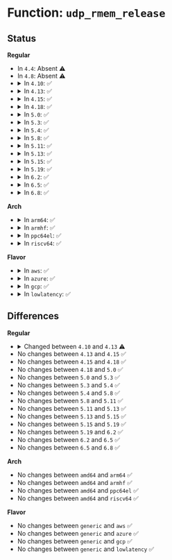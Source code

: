 # Function: <code>udp_rmem_release</code>

## Status
<b>Regular</b>
<ul>
<li>
In <code>4.4</code>: Absent ⚠️
</li>
<li>
In <code>4.8</code>: Absent ⚠️
</li>
<li>
<details>
<summary>In <code>4.10</code>: ✅</summary>

```c
void udp_rmem_release(struct sock *sk, int size, int partial);
```

**Collision:** Unique Static

**Inline:** No

**Transformation:** False

**Instances:**

```
In net/ipv4/udp.c (ffffffff81824bc0)
Location: net/ipv4/udp.c:1178
Inline: False
Direct callers:
  - net/ipv4/udp.c:first_packet_length
  - net/ipv4/udp.c:udp_destruct_sock
  - net/ipv4/udp.c:udp_skb_destructor
```
**Symbols:**

```
ffffffff81824bc0-ffffffff81824c3f: udp_rmem_release (STB_LOCAL)
```
</details>
</li>
<li>
<details>
<summary>In <code>4.13</code>: ✅</summary>

```c
void udp_rmem_release(struct sock *sk, int size, int partial, bool rx_queue_lock_held);
```

**Collision:** Unique Static

**Inline:** No

**Transformation:** False

**Instances:**

```
In net/ipv4/udp.c (ffffffff81845910)
Location: net/ipv4/udp.c:1194
Inline: False
Direct callers:
  - net/ipv4/udp.c:first_packet_length
  - net/ipv4/udp.c:udp_destruct_sock
  - net/ipv4/udp.c:udp_skb_dtor_locked
  - net/ipv4/udp.c:udp_skb_destructor
```
**Symbols:**

```
ffffffff81845910-ffffffff81845a55: udp_rmem_release (STB_LOCAL)
```
</details>
</li>
<li>
<details>
<summary>In <code>4.15</code>: ✅</summary>

```c
void udp_rmem_release(struct sock *sk, int size, int partial, bool rx_queue_lock_held);
```

**Collision:** Unique Static

**Inline:** No

**Transformation:** False

**Instances:**

```
In net/ipv4/udp.c (ffffffff818c5380)
Location: net/ipv4/udp.c:1202
Inline: False
Direct callers:
  - net/ipv4/udp.c:first_packet_length
  - net/ipv4/udp.c:udp_destruct_sock
  - net/ipv4/udp.c:udp_skb_dtor_locked
  - net/ipv4/udp.c:udp_skb_destructor
```
**Symbols:**

```
ffffffff818c5380-ffffffff818c5495: udp_rmem_release (STB_LOCAL)
```
</details>
</li>
<li>
<details>
<summary>In <code>4.18</code>: ✅</summary>

```c
void udp_rmem_release(struct sock *sk, int size, int partial, bool rx_queue_lock_held);
```

**Collision:** Unique Static

**Inline:** No

**Transformation:** False

**Instances:**

```
In net/ipv4/udp.c (ffffffff8191d670)
Location: net/ipv4/udp.c:1272
Inline: False
Direct callers:
  - net/ipv4/udp.c:first_packet_length
  - net/ipv4/udp.c:udp_destruct_sock
  - net/ipv4/udp.c:udp_skb_dtor_locked
  - net/ipv4/udp.c:udp_skb_destructor
```
**Symbols:**

```
ffffffff8191d670-ffffffff8191d78d: udp_rmem_release (STB_LOCAL)
```
</details>
</li>
<li>
<details>
<summary>In <code>5.0</code>: ✅</summary>

```c
void udp_rmem_release(struct sock *sk, int size, int partial, bool rx_queue_lock_held);
```

**Collision:** Unique Static

**Inline:** No

**Transformation:** False

**Instances:**

```
In net/ipv4/udp.c (ffffffff8194c5f0)
Location: net/ipv4/udp.c:1340
Inline: False
Direct callers:
  - net/ipv4/udp.c:first_packet_length
  - net/ipv4/udp.c:udp_destruct_sock
  - net/ipv4/udp.c:udp_skb_dtor_locked
  - net/ipv4/udp.c:udp_skb_destructor
```
**Symbols:**

```
ffffffff8194c5f0-ffffffff8194c70d: udp_rmem_release (STB_LOCAL)
```
</details>
</li>
<li>
<details>
<summary>In <code>5.3</code>: ✅</summary>

```c
void udp_rmem_release(struct sock *sk, int size, int partial, bool rx_queue_lock_held);
```

**Collision:** Unique Static

**Inline:** No

**Transformation:** False

**Instances:**

```
In net/ipv4/udp.c (ffffffff819b0d90)
Location: net/ipv4/udp.c:1327
Inline: False
Direct callers:
  - net/ipv4/udp.c:first_packet_length
  - net/ipv4/udp.c:udp_destruct_sock
  - net/ipv4/udp.c:udp_skb_dtor_locked
  - net/ipv4/udp.c:udp_skb_destructor
```
**Symbols:**

```
ffffffff819b0d90-ffffffff819b0eae: udp_rmem_release (STB_LOCAL)
```
</details>
</li>
<li>
<details>
<summary>In <code>5.4</code>: ✅</summary>

```c
void udp_rmem_release(struct sock *sk, int size, int partial, bool rx_queue_lock_held);
```

**Collision:** Unique Static

**Inline:** No

**Transformation:** False

**Instances:**

```
In net/ipv4/udp.c (ffffffff819e7860)
Location: net/ipv4/udp.c:1361
Inline: False
Direct callers:
  - net/ipv4/udp.c:first_packet_length
  - net/ipv4/udp.c:udp_destruct_sock
  - net/ipv4/udp.c:udp_skb_dtor_locked
  - net/ipv4/udp.c:udp_skb_destructor
```
**Symbols:**

```
ffffffff819e7860-ffffffff819e79bd: udp_rmem_release (STB_LOCAL)
```
</details>
</li>
<li>
<details>
<summary>In <code>5.8</code>: ✅</summary>

```c
void udp_rmem_release(struct sock *sk, int size, int partial, bool rx_queue_lock_held);
```

**Collision:** Unique Static

**Inline:** No

**Transformation:** False

**Instances:**

```
In net/ipv4/udp.c (ffffffff81ad3d90)
Location: net/ipv4/udp.c:1367
Inline: False
Direct callers:
  - net/ipv4/udp.c:__skb_recv_udp
  - net/ipv4/udp.c:__skb_recv_udp
  - net/ipv4/udp.c:first_packet_length
  - net/ipv4/udp.c:udp_destruct_sock
```
**Symbols:**

```
ffffffff81ad3d90-ffffffff81ad3eed: udp_rmem_release (STB_LOCAL)
```
</details>
</li>
<li>
<details>
<summary>In <code>5.11</code>: ✅</summary>

```c
void udp_rmem_release(struct sock *sk, int size, int partial, bool rx_queue_lock_held);
```

**Collision:** Unique Static

**Inline:** No

**Transformation:** False

**Instances:**

```
In net/ipv4/udp.c (ffffffff81ae02d0)
Location: net/ipv4/udp.c:1417
Inline: False
Direct callers:
  - net/ipv4/udp.c:__skb_recv_udp
  - net/ipv4/udp.c:__skb_recv_udp
  - net/ipv4/udp.c:first_packet_length
  - net/ipv4/udp.c:udp_destruct_sock
```
**Symbols:**

```
ffffffff81ae02d0-ffffffff81ae042d: udp_rmem_release (STB_LOCAL)
```
</details>
</li>
<li>
<details>
<summary>In <code>5.13</code>: ✅</summary>

```c
void udp_rmem_release(struct sock *sk, int size, int partial, bool rx_queue_lock_held);
```

**Collision:** Unique Static

**Inline:** No

**Transformation:** False

**Instances:**

```
In net/ipv4/udp.c (ffffffff81acc2f0)
Location: net/ipv4/udp.c:1436
Inline: False
Direct callers:
  - net/ipv4/udp.c:__skb_recv_udp
  - net/ipv4/udp.c:__skb_recv_udp
  - net/ipv4/udp.c:first_packet_length
  - net/ipv4/udp.c:udp_destruct_sock
```
**Symbols:**

```
ffffffff81acc2f0-ffffffff81acc44d: udp_rmem_release (STB_LOCAL)
```
</details>
</li>
<li>
<details>
<summary>In <code>5.15</code>: ✅</summary>

```c
void udp_rmem_release(struct sock *sk, int size, int partial, bool rx_queue_lock_held);
```

**Collision:** Unique Static

**Inline:** No

**Transformation:** False

**Instances:**

```
In net/ipv4/udp.c (ffffffff81b8ab80)
Location: net/ipv4/udp.c:1437
Inline: False
Direct callers:
  - net/ipv4/udp.c:__skb_recv_udp
  - net/ipv4/udp.c:__skb_recv_udp
  - net/ipv4/udp.c:first_packet_length
  - net/ipv4/udp.c:udp_destruct_sock
```
**Symbols:**

```
ffffffff81b8ab80-ffffffff81b8acdd: udp_rmem_release (STB_LOCAL)
```
</details>
</li>
<li>
<details>
<summary>In <code>5.19</code>: ✅</summary>

```c
void udp_rmem_release(struct sock *sk, int size, int partial, bool rx_queue_lock_held);
```

**Collision:** Unique Static

**Inline:** No

**Transformation:** False

**Instances:**

```
In net/ipv4/udp.c (ffffffff81d1a0b0)
Location: net/ipv4/udp.c:1437
Inline: False
Direct callers:
  - net/ipv4/udp.c:__skb_recv_udp
  - net/ipv4/udp.c:__skb_recv_udp
  - net/ipv4/udp.c:first_packet_length
  - net/ipv4/udp.c:udp_destruct_sock
```
**Symbols:**

```
ffffffff81d1a0b0-ffffffff81d1a235: udp_rmem_release (STB_LOCAL)
```
</details>
</li>
<li>
<details>
<summary>In <code>6.2</code>: ✅</summary>

```c
void udp_rmem_release(struct sock *sk, int size, int partial, bool rx_queue_lock_held);
```

**Collision:** Unique Static

**Inline:** No

**Transformation:** False

**Instances:**

```
In net/ipv4/udp.c (ffffffff81ee0d30)
Location: net/ipv4/udp.c:1448
Inline: False
Direct callers:
  - net/ipv4/udp.c:__skb_recv_udp
  - net/ipv4/udp.c:__skb_recv_udp
  - net/ipv4/udp.c:first_packet_length
  - net/ipv4/udp.c:udp_destruct_common
```
**Symbols:**

```
ffffffff81ee0d30-ffffffff81ee0eb2: udp_rmem_release (STB_LOCAL)
```
</details>
</li>
<li>
<details>
<summary>In <code>6.5</code>: ✅</summary>

```c
void udp_rmem_release(struct sock *sk, int size, int partial, bool rx_queue_lock_held);
```

**Collision:** Unique Static

**Inline:** No

**Transformation:** False

**Instances:**

```
In net/ipv4/udp.c (ffffffff81f40660)
Location: net/ipv4/udp.c:1420
Inline: False
Direct callers:
  - net/ipv4/udp.c:__skb_recv_udp
  - net/ipv4/udp.c:__skb_recv_udp
  - net/ipv4/udp.c:first_packet_length
  - net/ipv4/udp.c:udp_destruct_common
```
**Symbols:**

```
ffffffff81f40660-ffffffff81f407c9: udp_rmem_release (STB_LOCAL)
```
</details>
</li>
<li>
<details>
<summary>In <code>6.8</code>: ✅</summary>

```c
void udp_rmem_release(struct sock *sk, int size, int partial, bool rx_queue_lock_held);
```

**Collision:** Unique Static

**Inline:** No

**Transformation:** False

**Instances:**

```
In net/ipv4/udp.c (ffffffff820062b0)
Location: net/ipv4/udp.c:1395
Inline: False
Direct callers:
  - net/ipv4/udp.c:__skb_recv_udp
  - net/ipv4/udp.c:__skb_recv_udp
  - net/ipv4/udp.c:first_packet_length
  - net/ipv4/udp.c:udp_destruct_common
```
**Symbols:**

```
ffffffff820062b0-ffffffff8200641f: udp_rmem_release (STB_LOCAL)
```
</details>
</li>
</ul>
<b>Arch</b>
<ul>
<li>
<details>
<summary>In <code>arm64</code>: ✅</summary>

```c
void udp_rmem_release(struct sock *sk, int size, int partial, bool rx_queue_lock_held);
```

**Collision:** Unique Static

**Inline:** No

**Transformation:** False

**Instances:**

```
In net/ipv4/udp.c (ffff800010c9b738)
Location: net/ipv4/udp.c:1361
Inline: False
Direct callers:
  - net/ipv4/udp.c:first_packet_length
  - net/ipv4/udp.c:udp_destruct_sock
  - net/ipv4/udp.c:udp_skb_dtor_locked
  - net/ipv4/udp.c:udp_skb_destructor
```
**Symbols:**

```
ffff800010c9b738-ffff800010c9b8c0: udp_rmem_release (STB_LOCAL)
```
</details>
</li>
<li>
<details>
<summary>In <code>armhf</code>: ✅</summary>

```c
void udp_rmem_release(struct sock *sk, int size, int partial, bool rx_queue_lock_held);
```

**Collision:** Unique Static

**Inline:** No

**Transformation:** False

**Instances:**

```
In net/ipv4/udp.c (c0da747c)
Location: net/ipv4/udp.c:1361
Inline: False
Direct callers:
  - net/ipv4/udp.c:first_packet_length
  - net/ipv4/udp.c:udp_destruct_sock
  - net/ipv4/udp.c:udp_skb_dtor_locked
  - net/ipv4/udp.c:udp_skb_destructor
```
**Symbols:**

```
c0da747c-c0da75a4: udp_rmem_release (STB_LOCAL)
```
</details>
</li>
<li>
<details>
<summary>In <code>ppc64el</code>: ✅</summary>

```c
void udp_rmem_release(struct sock *sk, int size, int partial, bool rx_queue_lock_held);
```

**Collision:** Unique Static

**Inline:** No

**Transformation:** False

**Instances:**

```
In net/ipv4/udp.c (c000000000daadb0)
Location: net/ipv4/udp.c:1361
Inline: False
Direct callers:
  - net/ipv4/udp.c:first_packet_length
  - net/ipv4/udp.c:udp_destruct_sock
  - net/ipv4/udp.c:udp_destruct_sock
  - net/ipv4/udp.c:udp_skb_dtor_locked
  - net/ipv4/udp.c:udp_skb_destructor
```
**Symbols:**

```
c000000000daadb0-c000000000daafbc: udp_rmem_release (STB_LOCAL)
```
</details>
</li>
<li>
<details>
<summary>In <code>riscv64</code>: ✅</summary>

```c
void udp_rmem_release(struct sock *sk, int size, int partial, bool rx_queue_lock_held);
```

**Collision:** Unique Static

**Inline:** No

**Transformation:** False

**Instances:**

```
In net/ipv4/udp.c (ffffffe0007f9ab8)
Location: net/ipv4/udp.c:1361
Inline: False
Direct callers:
  - net/ipv4/udp.c:first_packet_length
  - net/ipv4/udp.c:udp_destruct_sock
  - net/ipv4/udp.c:udp_skb_dtor_locked
  - net/ipv4/udp.c:udp_skb_destructor
```
**Symbols:**

```
ffffffe0007f9ab8-ffffffe0007f9bec: udp_rmem_release (STB_LOCAL)
```
</details>
</li>
</ul>
<b>Flavor</b>
<ul>
<li>
<details>
<summary>In <code>aws</code>: ✅</summary>

```c
void udp_rmem_release(struct sock *sk, int size, int partial, bool rx_queue_lock_held);
```

**Collision:** Unique Static

**Inline:** No

**Transformation:** False

**Instances:**

```
In net/ipv4/udp.c (ffffffff819876d0)
Location: net/ipv4/udp.c:1361
Inline: False
Direct callers:
  - net/ipv4/udp.c:first_packet_length
  - net/ipv4/udp.c:udp_destruct_sock
  - net/ipv4/udp.c:udp_skb_dtor_locked
  - net/ipv4/udp.c:udp_skb_destructor
```
**Symbols:**

```
ffffffff819876d0-ffffffff8198782d: udp_rmem_release (STB_LOCAL)
```
</details>
</li>
<li>
<details>
<summary>In <code>azure</code>: ✅</summary>

```c
void udp_rmem_release(struct sock *sk, int size, int partial, bool rx_queue_lock_held);
```

**Collision:** Unique Static

**Inline:** No

**Transformation:** False

**Instances:**

```
In net/ipv4/udp.c (ffffffff81941190)
Location: net/ipv4/udp.c:1361
Inline: False
Direct callers:
  - net/ipv4/udp.c:first_packet_length
  - net/ipv4/udp.c:udp_destruct_sock
  - net/ipv4/udp.c:udp_skb_dtor_locked
  - net/ipv4/udp.c:udp_skb_destructor
```
**Symbols:**

```
ffffffff81941190-ffffffff819412ed: udp_rmem_release (STB_LOCAL)
```
</details>
</li>
<li>
<details>
<summary>In <code>gcp</code>: ✅</summary>

```c
void udp_rmem_release(struct sock *sk, int size, int partial, bool rx_queue_lock_held);
```

**Collision:** Unique Static

**Inline:** No

**Transformation:** False

**Instances:**

```
In net/ipv4/udp.c (ffffffff819f1ea0)
Location: net/ipv4/udp.c:1361
Inline: False
Direct callers:
  - net/ipv4/udp.c:first_packet_length
  - net/ipv4/udp.c:udp_destruct_sock
  - net/ipv4/udp.c:udp_skb_dtor_locked
  - net/ipv4/udp.c:udp_skb_destructor
```
**Symbols:**

```
ffffffff819f1ea0-ffffffff819f1ffd: udp_rmem_release (STB_LOCAL)
```
</details>
</li>
<li>
<details>
<summary>In <code>lowlatency</code>: ✅</summary>

```c
void udp_rmem_release(struct sock *sk, int size, int partial, bool rx_queue_lock_held);
```

**Collision:** Unique Static

**Inline:** No

**Transformation:** False

**Instances:**

```
In net/ipv4/udp.c (ffffffff819f9020)
Location: net/ipv4/udp.c:1361
Inline: False
Direct callers:
  - net/ipv4/udp.c:first_packet_length
  - net/ipv4/udp.c:udp_destruct_sock
  - net/ipv4/udp.c:udp_skb_dtor_locked
  - net/ipv4/udp.c:udp_skb_destructor
```
**Symbols:**

```
ffffffff819f9020-ffffffff819f917b: udp_rmem_release (STB_LOCAL)
```
</details>
</li>
</ul>

## Differences
<b>Regular</b>
<ul>
<li>
<details>
<summary>Changed between <code>4.10</code> and <code>4.13</code> ⚠️</summary>
<ul>
<li>
<b>Param added. </b>
<code>bool rx_queue_lock_held</code>
</li>
</ul>
</details>
</li>
<li>
No changes between <code>4.13</code> and <code>4.15</code> ✅
</li>
<li>
No changes between <code>4.15</code> and <code>4.18</code> ✅
</li>
<li>
No changes between <code>4.18</code> and <code>5.0</code> ✅
</li>
<li>
No changes between <code>5.0</code> and <code>5.3</code> ✅
</li>
<li>
No changes between <code>5.3</code> and <code>5.4</code> ✅
</li>
<li>
No changes between <code>5.4</code> and <code>5.8</code> ✅
</li>
<li>
No changes between <code>5.8</code> and <code>5.11</code> ✅
</li>
<li>
No changes between <code>5.11</code> and <code>5.13</code> ✅
</li>
<li>
No changes between <code>5.13</code> and <code>5.15</code> ✅
</li>
<li>
No changes between <code>5.15</code> and <code>5.19</code> ✅
</li>
<li>
No changes between <code>5.19</code> and <code>6.2</code> ✅
</li>
<li>
No changes between <code>6.2</code> and <code>6.5</code> ✅
</li>
<li>
No changes between <code>6.5</code> and <code>6.8</code> ✅
</li>
</ul>
<b>Arch</b>
<ul>
<li>
No changes between <code>amd64</code> and <code>arm64</code> ✅
</li>
<li>
No changes between <code>amd64</code> and <code>armhf</code> ✅
</li>
<li>
No changes between <code>amd64</code> and <code>ppc64el</code> ✅
</li>
<li>
No changes between <code>amd64</code> and <code>riscv64</code> ✅
</li>
</ul>
<b>Flavor</b>
<ul>
<li>
No changes between <code>generic</code> and <code>aws</code> ✅
</li>
<li>
No changes between <code>generic</code> and <code>azure</code> ✅
</li>
<li>
No changes between <code>generic</code> and <code>gcp</code> ✅
</li>
<li>
No changes between <code>generic</code> and <code>lowlatency</code> ✅
</li>
</ul>
